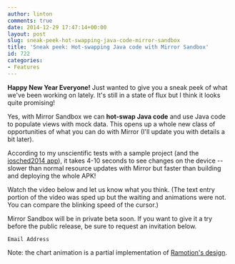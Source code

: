 ```yaml
---
author: linton
comments: true
date: 2014-12-29 17:47:14+00:00
layout: post
slug: sneak-peek-hot-swapping-java-code-mirror-sandbox
title: 'Sneak peek: Hot-swapping Java code with Mirror Sandbox'
id: 722
categories:
- Features
---
```


**Happy New Year Everyone!** Just wanted to give you a sneak peek of what we've been working on lately. It's still in a state of flux but I think it looks quite promising!





Yes, with Mirror Sandbox we can **hot-swap Java code** and use Java code to populate views with mock data. This opens up a whole new class of opportunities of what you can do with Mirror (I'll update you with details a bit later).





According to my unscientific tests with a sample project (and the [iosched2014 app](https://github.com/google/iosched)), it takes 4-10 seconds to see changes on the device -- slower than normal resource updates with Mirror but faster than building and deploying the whole APK!





Watch the video below and let us know what you think. (The text entry portion of the video was sped up but the waiting and animations were not. You can compare the blinking speed of the cursor.)







Mirror Sandbox will be in private beta soon. If you want to give it a try before the public release, be sure to request an invitation below.















    


    



    Email Address 
    



    


        


        


    

   
    


    


    











Note: the chart animation is a partial implementation of [Ramotion's design](https://dribbble.com/shots/1842762-Survey-Platform-Graph-Design).



